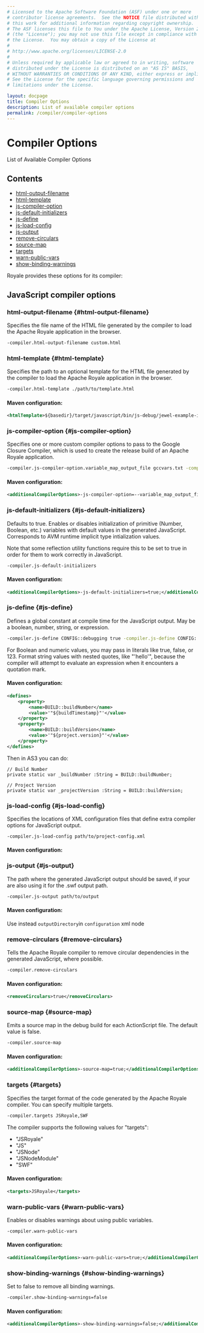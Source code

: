 ```yaml
---
# Licensed to the Apache Software Foundation (ASF) under one or more
# contributor license agreements.  See the NOTICE file distributed with
# this work for additional information regarding copyright ownership.
# The ASF licenses this file to You under the Apache License, Version 2.0
# (the "License"); you may not use this file except in compliance with
# the License.  You may obtain a copy of the License at
# 
# http://www.apache.org/licenses/LICENSE-2.0
# 
# Unless required by applicable law or agreed to in writing, software
# distributed under the License is distributed on an "AS IS" BASIS,
# WITHOUT WARRANTIES OR CONDITIONS OF ANY KIND, either express or implied.
# See the License for the specific language governing permissions and
# limitations under the License.

layout: docpage
title: Compiler Options
description: List of available compiler options
permalink: /compiler/compiler-options
---
```


# Compiler Options

List of Available Compiler Options

## Contents

* [html-output-filename](compiler/compiler-options.html#html-output-filename)
* [html-template](compiler/compiler-options.html#html-template)
* [js-compiler-option](compiler/compiler-options.html#js-compiler-option)
* [js-default-initializers](compiler/compiler-options.html#js-default-initializers)
* [js-define](compiler/compiler-options.html#js-define)
* [js-load-config](compiler/compiler-options.html#js-load-config)
* [js-output](compiler/compiler-options.html#js-output)
* [remove-circulars](compiler/compiler-options.html#remove-circulars)
* [source-map](compiler/compiler-options.html#source-map)
* [targets](compiler/compiler-options.html#targets)
* [warn-public-vars](compiler/compiler-options.html#warn-public-vars)
* [show-binding-warnings](compiler/compiler-options.html#show-binding-warnings)


Royale provides these options for its compiler:

## JavaScript compiler options

### html-output-filename {#html-output-filename}

Specifies the file name of the HTML file generated by the compiler to load the Apache Royale application in the browser.

```sh
-compiler.html-output-filename custom.html
```

### html-template {#html-template}

Specifies the path to an optional template for the HTML file generated by the compiler to load the Apache Royale application in the browser.

```sh
-compiler.html-template ./path/to/template.html
```

#### Maven configuration:

```xml
<htmlTemplate>${basedir}/target/javascript/bin/js-debug/jewel-example-index-template.html</htmlTemplate>
```

### js-compiler-option {#js-compiler-option}

Specifies one or more custom compiler options to pass to the Google Closure Compiler, which is used to create the release build of an Apache Royale application.

```sh
-compiler.js-compiler-option.variable_map_output_file gccvars.txt -compiler.compilation_level SIMPLE_OPTIMIZATIONS
```

#### Maven configuration:

```xml
<additionalCompilerOptions>-js-compiler-option=--variable_map_output_file gccvars.txt;-js-compiler-option+=--property_map_output_file gccprops.txt</additionalCompilerOptions>
```

### js-default-initializers {#js-default-initializers}

Defaults to true. Enables or disables initialization of primitive (Number, Boolean, etc.) variables with default values in the generated JavaScript. Corresponds to AVM runtime implicit type intialization values.

Note that some reflection utility functions require this to be set to true in order for them to work correctly in JavaScript.  

```sh
-compiler.js-default-initializers
```

#### Maven configuration:

```xml
<additionalCompilerOptions>-js-default-initializers=true;</additionalCompilerOptions>
```

### js-define {#js-define}

Defines a global constant at compile time for the JavaScript output. May be a boolean, number, string, or expression.

```sh
-compiler.js-define CONFIG::debugging true -compiler.js-define CONFIG::release false
```

For Boolean and numeric values, you may pass in literals like true, false, or 123. Format string values with nested quotes, like "'hello'", because the compiler will attempt to evaluate an expression when it encounters a quotation mark.

#### Maven configuration:

```xml
<defines>
    <property>
        <name>BUILD::buildNumber</name>
        <value>'"${buildTimestamp}"'</value>
    </property>
    <property>
        <name>BUILD::buildVersion</name>
        <value>'"${project.version}"'</value>
    </property>
</defines>
```

Then in AS3 you can do:

```as3
// Build Number
private static var _buildNumber :String = BUILD::buildNumber;

// Project Version
private static var _projectVersion :String = BUILD::buildVersion;
```

### js-load-config {#js-load-config}

Specifies the locations of XML configuration files that define extra compiler options for JavaScript output.

```sh
-compiler.js-load-config path/to/project-config.xml
```

#### Maven configuration:

### js-output {#js-output}

The path where the generated JavaScript output should be saved, if your are also using it for the .swf output path.

```sh
-compiler.js-output path/to/output
```

#### Maven configuration:

Use instead `outputDirectory`in `configuration` xml node

### remove-circulars {#remove-circulars}

Tells the Apache Royale compiler to remove circular dependencies in the generated JavaScript, where possible.

```sh
-compiler.remove-circulars
```

#### Maven configuration:

```xml
<removeCirculars>true</removeCirculars>
```

### source-map {#source-map}

Emits a source map in the debug build for each ActionScript file. The default value is false.

```sh
-compiler.source-map
```

#### Maven configuration:

```xml
<additionalCompilerOptions>-source-map=true;</additionalCompilerOptions>
```

### targets {#targets}

Specifies the target format of the code generated by the Apache Royale compiler. You can specify multiple targets.

```sh
-compiler.targets JSRoyale,SWF
```

The compiler supports the following values for "targets":

- "JSRoyale"
- "JS"
- "JSNode"
- "JSNodeModule"
- "SWF"

#### Maven configuration:

```xml
<targets>JSRoyale</targets>
```

### warn-public-vars {#warn-public-vars}

Enables or disables warnings about using public variables.

```sh
-compiler.warn-public-vars
```

#### Maven configuration:

```xml
<additionalCompilerOptions>-warn-public-vars=true;</additionalCompilerOptions>
```

### show-binding-warnings {#show-binding-warnings}

Set to false to remove all binding warnings.

```sh
-compiler.show-binding-warnings=false
```

#### Maven configuration:

```xml
<additionalCompilerOptions>-show-binding-warnings=false;</additionalCompilerOptions>
```
